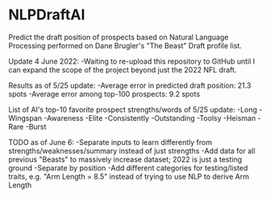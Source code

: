 # NLPDraftAI
Predict the draft position of prospects based on Natural Language Processing performed on Dane Brugler's "The Beast" Draft profile list. 


Update 4 June 2022: 
-Waiting to re-upload this repository to GitHub until I can expand the scope of the project beyond just the 2022 NFL draft. 


Results as of 5/25 update:
-Average error in predicted draft position: 21.3 spots
-Average error among top-100 prospects: 9.2 spots


List of AI's top-10 favorite prospect strengths/words of 5/25 update:
-Long
-Wingspan
-Awareness
-Elite
-Consistently
-Outstanding
-Toolsy
-Heisman
-Rare
-Burst


TODO as of June 6:
-Separate inputs to learn differently from strengths/weaknesses/summary instead of just strengths
-Add data for all previous "Beasts" to massively increase dataset; 2022 is just a testing ground
-Separate by position
-Add different categories for testing/listed traits, e.g. "Arm Length = 8.5" instead of trying to use NLP to derive Arm Length
